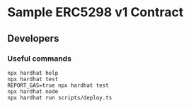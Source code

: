 # Sample ERC5298 v1 Contract

## Developers

### Useful commands

```shell
npx hardhat help
npx hardhat test
REPORT_GAS=true npx hardhat test
npx hardhat node
npx hardhat run scripts/deploy.ts
```
